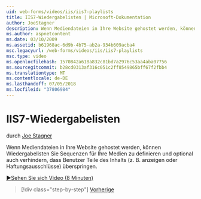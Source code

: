 ```yaml
---
uid: web-forms/videos/iis/iis7-playlists
title: IIS7-Wiedergabelisten | Microsoft-Dokumentation
author: JoeStagner
description: Wenn Mediendateien in Ihre Website gehostet werden, können Wiedergabelisten Sie Sequenzen für Ihre Medien zu definieren und optional auch verhindern, dass Benutzer Teile t überspringen...
ms.author: aspnetcontent
ms.date: 03/10/2009
ms.assetid: b61968ac-6d9b-4b75-ab2a-934b609acba4
msc.legacyurl: /web-forms/videos/iis/iis7-playlists
msc.type: video
ms.openlocfilehash: 1570842a618a832c81bd7a2976c53aa4aba07756
ms.sourcegitcommit: b28cd0313af316c051c2ff8549865bff67f2fbb4
ms.translationtype: MT
ms.contentlocale: de-DE
ms.lasthandoff: 07/05/2018
ms.locfileid: "37806984"
---
```

<a name="iis7-playlists"></a>IIS7-Wiedergabelisten
====================
durch [Joe Stagner](https://github.com/JoeStagner)

Wenn Mediendateien in Ihre Website gehostet werden, können Wiedergabelisten Sie Sequenzen für Ihre Medien zu definieren und optional auch verhindern, dass Benutzer Teile des Inhalts (z. B. anzeigen oder Haftungsausschlüsse) überspringen.

[&#9654;Sehen Sie sich Video (8 Minuten)](https://channel9.msdn.com/Blogs/ASP-NET-Site-Videos/iis7-playlists)

> [!div class="step-by-step"]
> [Vorherige](bit-rate-throttling.md)
